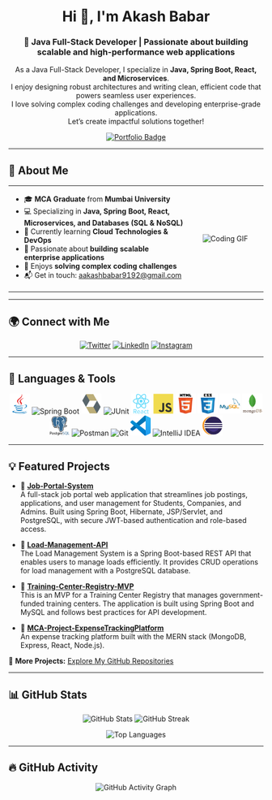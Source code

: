 <h1 align="center">Hi 👋, I'm Akash Babar</h1>
<h3 align="center">🚀 Java Full-Stack Developer | Passionate about building scalable and high-performance web applications</h3>

<p align="center">
  As a Java Full-Stack Developer, I specialize in <b>Java, Spring Boot, React, and Microservices</b>.<br>
  I enjoy designing robust architectures and writing clean, efficient code that powers seamless user experiences.<br>
  I love solving complex coding challenges and developing enterprise-grade applications.<br>
  Let’s create impactful solutions together!
</p>

<p align="center">
  <a href="https://akashbabar.github.io/" target="_blank">
    <img src="https://img.shields.io/badge/Portfolio-akashbabar.dev-0A66C2?style=for-the-badge&logo=internet-explorer&logoColor=white" alt="Portfolio Badge"/>
  </a>
</p>

---

## 📌 About Me

<table>
  <tr>
    <td width="70%">
      <ul>
        <li>🎓 <b>MCA Graduate</b> from <b>Mumbai University</b></li>
        <li>💻 Specializing in <b>Java, Spring Boot, React, Microservices, and Databases (SQL & NoSQL)</b></li>
        <li>🌱 Currently learning <b>Cloud Technologies & DevOps</b></li>
        <li>🚀 Passionate about <b>building scalable enterprise applications</b></li>
        <li>🧩 Enjoys <b>solving complex coding challenges</b></li>
        <li>📬 Get in touch: <a href="mailto:aakashbabar9192@gmail.com">aakashbabar9192@gmail.com</a></li>
      </ul>
    </td>
    <td width="30%" align="center">
      <img src="https://media.giphy.com/media/qgQUggAC3Pfv687qPC/giphy.gif" alt="Coding GIF" width="100%"/>
    </td>
  </tr>
</table>

---

## 🌍 Connect with Me

<p align="center">
  <a href="https://twitter.com/mr_ak96k" target="blank"><img src="https://raw.githubusercontent.com/rahuldkjain/github-profile-readme-generator/master/src/images/icons/Social/twitter.svg" alt="Twitter" height="30" width="40" /></a>
  <a href="https://www.linkedin.com/in/akashbabar/" target="blank"><img src="https://raw.githubusercontent.com/rahuldkjain/github-profile-readme-generator/master/src/images/icons/Social/linked-in-alt.svg" alt="LinkedIn" height="30" width="40" /></a>
  <a href="https://instagram.com/mr.ak_96k" target="blank"><img src="https://raw.githubusercontent.com/rahuldkjain/github-profile-readme-generator/master/src/images/icons/Social/instagram.svg" alt="Instagram" height="30" width="40" /></a>
</p>

---

## 🚀 Languages & Tools

<p align="center">
  <img src="https://raw.githubusercontent.com/devicons/devicon/master/icons/java/java-original.svg" alt="Java" width="40" height="40"/>
  <img src="https://www.vectorlogo.zone/logos/springio/springio-icon.svg" alt="Spring Boot" width="40" height="40"/>
  <img src="https://raw.githubusercontent.com/devicons/devicon/master/icons/hibernate/hibernate-original.svg" alt="Hibernate" width="40" height="40"/>
  <img src="https://avatars.githubusercontent.com/u/874086?s=200&v=4" alt="JUnit" width="40" height="40"/>
  <img src="https://raw.githubusercontent.com/devicons/devicon/master/icons/react/react-original-wordmark.svg" alt="React" width="40" height="40"/>
  <img src="https://raw.githubusercontent.com/devicons/devicon/master/icons/javascript/javascript-original.svg" alt="JavaScript" width="40" height="40"/>
  <img src="https://raw.githubusercontent.com/devicons/devicon/master/icons/html5/html5-original-wordmark.svg" alt="HTML5" width="40" height="40"/>
  <img src="https://raw.githubusercontent.com/devicons/devicon/master/icons/css3/css3-original-wordmark.svg" alt="CSS3" width="40" height="40"/>
  <img src="https://raw.githubusercontent.com/devicons/devicon/master/icons/mysql/mysql-original-wordmark.svg" alt="MySQL" width="40" height="40"/>
  <img src="https://raw.githubusercontent.com/devicons/devicon/master/icons/mongodb/mongodb-original-wordmark.svg" alt="MongoDB" width="40" height="40"/>
  <img src="https://raw.githubusercontent.com/devicons/devicon/master/icons/postgresql/postgresql-original-wordmark.svg" alt="PostgreSQL" width="40" height="40"/>
  <img src="https://www.vectorlogo.zone/logos/getpostman/getpostman-icon.svg" alt="Postman" width="40" height="40"/>
  <img src="https://www.vectorlogo.zone/logos/git-scm/git-scm-icon.svg" alt="Git" width="40" height="40"/>
  <img src="https://raw.githubusercontent.com/devicons/devicon/master/icons/vscode/vscode-original.svg" alt="VS Code" width="40" height="40"/>
  <img src="https://upload.wikimedia.org/wikipedia/commons/9/9c/IntelliJ_IDEA_Icon.svg" alt="IntelliJ IDEA" width="40" height="40"/>
  <img src="https://raw.githubusercontent.com/devicons/devicon/master/icons/eclipse/eclipse-original.svg" alt="Eclipse" width="40" height="40"/>
</p>

---

## 💡 Featured Projects

- 🛒 [**Job-Portal-System**](https://github.com/AkashBabar/Job-Portal-System.git)  
  A full-stack job portal web application that streamlines job postings, applications, and user management for Students, Companies, and Admins. Built using Spring Boot, Hibernate, JSP/Servlet, and PostgreSQL, 
  with secure JWT-based authentication and role-based access.

- 🎈 [**Load-Management-API**](https://github.com/AkashBabar/Load-Management-API.git)  
  The Load Management System is a Spring Boot-based REST API that enables users to manage loads efficiently. It provides CRUD operations for load management with a PostgreSQL database.

- 🧾 [**Training-Center-Registry-MVP**](https://github.com/AkashBabar/Training-Center-Registry-MVP.git)  
  This is an MVP for a Training Center Registry that manages government-funded training centers. The application is built using Spring Boot and MySQL and follows best practices for API development.

- 💼 [**MCA-Project-ExpenseTrackingPlatform**](https://github.com/AkashBabar/MCA-Project-ExpenseTrackingPlatform.git)  
  An expense tracking platform built with the MERN stack (MongoDB, Express, React, Node.js).

🔗 **More Projects:** [Explore My GitHub Repositories](https://github.com/akashbabar?tab=repositories)

---

## 📊 GitHub Stats

<p align="center">
  <img src="https://github-readme-stats.vercel.app/api?username=akashbabar&show_icons=true&theme=react" alt="GitHub Stats" />
  <img src="https://github-readme-streak-stats.herokuapp.com/?user=akashbabar&theme=react" alt="GitHub Streak" />
</p>

<p align="center">
  <img src="https://github-readme-stats.vercel.app/api/top-langs?username=akashbabar&show_icons=true&layout=compact&theme=react" alt="Top Languages" />
</p>

---

## 🔥 GitHub Activity

<p align="center">
  <img src="https://github-readme-activity-graph.vercel.app/graph?username=akashbabar&theme=react-dark" alt="GitHub Activity Graph" />
</p>
